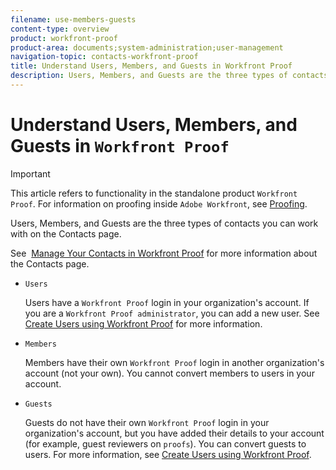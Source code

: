 ```yaml
---
filename: use-members-guests
content-type: overview
product: workfront-proof
product-area: documents;system-administration;user-management
navigation-topic: contacts-workfront-proof
title: Understand Users, Members, and Guests in Workfront Proof
description: Users, Members, and Guests are the three types of contacts you can work with on the Contacts page.
---
```


# Understand Users, Members, and Guests in `Workfront Proof`

>[!IMPORTANT]
>
>This article refers to functionality in the standalone product `Workfront Proof`. For information on proofing inside `Adobe Workfront`, see [Proofing](../../../review-and-approve-work/proofing/proofing.md).

Users, Members, and Guests are the three types of contacts you can work with on the Contacts page.

See&nbsp; [Manage Your Contacts in Workfront Proof](../../../workfront-proof/wp-mnguserscontacts/contacts/manage-contacts.md) for more information about the Contacts page.

* `Users`

  Users have a `Workfront Proof` login in your organization's account. If you are a `Workfront Proof administrator`, you can add a new user. See [Create Users using Workfront Proof](../../../workfront-proof/wp-mnguserscontacts/users/create-users.md) for more information.

* `Members`

  Members have their own `Workfront Proof` login in another organization's account (not your own). You cannot convert members to users in your account.

* `Guests`

  Guests do not have their own `Workfront Proof` login in your organization's account, but you have added their details to your account (for example, guest reviewers on `proofs`). You can convert guests to users. For more information, see [Create Users using Workfront Proof](../../../workfront-proof/wp-mnguserscontacts/users/create-users.md).

